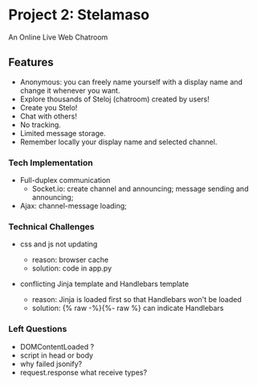 # Project 2: Stelamaso

An Online Live Web Chatroom

## Features

- Anonymous: you can freely name yourself with a display name and change it whenever you want.
- Explore thousands of Steloj (chatroom) created by users!
- Create you Stelo!
- Chat with others!
- No tracking.
- Limited message storage.
- Remember locally your display name and selected channel.

### Tech Implementation

- Full-duplex communication
  - Socket.io: create channel and announcing; message sending and announcing; 
- Ajax: channel-message loading;

### Technical Challenges

- css and js not updating
  - reason: browser cache
  - solution: code in app.py

- conflicting Jinja template and Handlebars template
  - reason: Jinja is loaded first so that Handlebars won't be loaded
  - solution: {% raw -%}{%- raw %} can indicate Handlebars

### Left Questions

- DOMContentLoaded ?
- script in head or body
- why failed jsonify?
- request.response what receive types?

